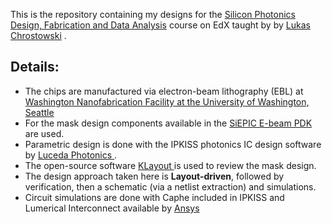 This is the repository containing my designs for the <a href="https://learning.edx.org/course/course-v1:UBCx+Phot1x+1T2023a/home"> Silicon Photonics Design, Fabrication and Data Analysis</a> course on EdX taught by by <a href="https://ca.linkedin.com/in/chrostowski">Lukas Chrostowski</a>  .

## Details:
 - The chips are manufactured via electron-beam lithography (EBL) at <a href="https://ebeam.mff.uw.edu/ebeamweb/index.html">Washington Nanofabrication Facility at the University of Washington, Seattle</a> 
 - For the mask design components available in the <a href="https://github.com/SiEPIC/SiEPIC_EBeam_PDK"> SiEPIC E-beam PDK</a> are used. 
 - Parametric design is done with the IPKISS photonics IC design software by <a href="https://www.lucedaphotonics.com/"> Luceda Photonics </a>.
 - The open-source software <a href="https://www.klayout.de/">KLayout </a> is used to review the mask design. 
 - The design approach taken here is <b>Layout-driven</b>, followed by verification, then a schematic (via a netlist extraction) and simulations.
 - Circuit simulations are done with Caphe included in IPKISS and Lumerical Interconnect available by <a href="https://www.ansys.com/products/photonics"> Ansys </a> 

